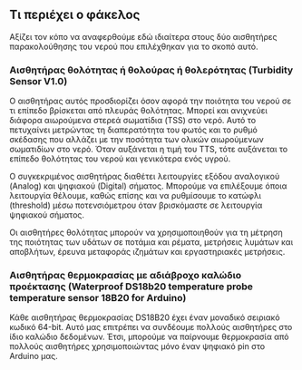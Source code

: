 ## Τι περιέχει ο φάκελος


Αξίζει τον κόπο να αναφερθούμε εδώ ιδιαίτερα στους δύο αισθητήρες παρακολούθησης του νερού που επιλέχθηκαν για το σκοπό αυτό.
### Αισθητήρας θολότητας ή θολούρας ή θολερότητας (Turbidity Sensor V1.0)
Ο αισθητήρας αυτός προσδιορίζει όσον αφορά την ποιότητα του νερού σε τι επίπεδο βρίσκεται από πλευράς θολότητας. Μπορεί και ανιχνεύει διάφορα αιωρούμενα στερεά σωματίδια (TSS) στο νερό. Αυτό το πετυχαίνει μετρώντας τη διαπερατότητα του φωτός και το ρυθμό σκέδασης που αλλάζει με την ποσότητα των ολικών αιωρούμενων σωματιδίων στο νερό. Όταν αυξάνεται η τιμή του TTS, τότε αυξάνεται το επίπεδο θολότητας του νερού και γενικότερα ενός υγρού.
 
Ο συγκεκριμένος αισθητήρας διαθέτει λειτουργίες εξόδου αναλογικού (Analog) και ψηφιακού (Digital) σήματος. Μπορούμε να επιλέξουμε όποια λειτουργία θέλουμε, καθώς επίσης και να ρυθμίσουμε το κατώφλι (threshold) μέσω ποτενσιόμετρου όταν βρισκόμαστε σε λειτουργία ψηφιακού σήματος.
 
Οι αισθητήρες θολότητας μπορούν να χρησιμοποιηθούν για τη μέτρηση της ποιότητας των υδάτων σε ποτάμια και ρέματα, μετρήσεις λυμάτων και αποβλήτων, έρευνα μεταφοράς ιζημάτων και εργαστηριακές μετρήσεις.
 
### Αισθητήρας θερμοκρασίας με αδιάβροχο καλώδιο προέκτασης (Waterproof DS18b20 temperature probe temperature sensor 18B20 for Arduino)
 
Κάθε αισθητήρας θερμοκρασίας DS18B20 έχει έναν μοναδικό σειριακό κωδικό 64-bit. Αυτό μας επιτρέπει να συνδέουμε πολλούς αισθητήρες στο ίδιο καλώδιο δεδομένων. Έτσι, μπορούμε να παίρνουμε θερμοκρασία από πολλούς αισθητήρες χρησιμοποιώντας μόνο έναν ψηφιακό pin στο Arduino μας.
